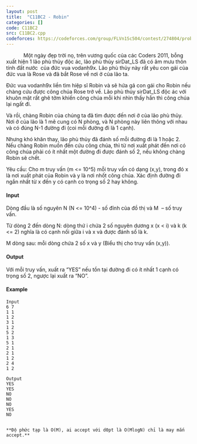 ```yaml
---
layout: post
title:  "C11BC2 - Robin"
categories: []
code: C11BC2
src: C11BC2.cpp
codeforces: https://codeforces.com/group/FLVn1Sc504/contest/274804/problem/N
---
```



            Một ngày đẹp trời nọ, trên vương quốc của các Coders 2011, bỗng xuất hiện 1 lão phù thủy độc ác, lão phù thủy sirDat\_LS đã có âm mưu thôn tính đất nước  của đức vua vodanh9x. Lão phù thủy này rất yêu con gái của đức vua là Rose và đã bắt Rose về nơi ở của lão ta.

 Đức vua vodanh9x liền tìm hiệp sĩ Robin và sẽ hứa gả con gái cho Robin nếu chàng cứu được công chúa Rose trở về. Lão phù thủy sirDat\_LS độc ác với khuôn mặt rất ghê tởm khiến công chúa mỗi khi nhìn thấy hắn thì công chúa lại ngất đi.

 Và rồi, chàng Robin của chúng ta đã tìm được đến nơi ở của lão phù thủy. Nơi ở của lão là 1 mê cung có N phòng, và N phòng này liên thông với nhau và có đúng N-1 đường đi (coi mỗi đường đi là 1 cạnh).

 Nhưng khó khăn thay, lão phù thủy đã đánh số mỗi đường đi là 1 hoặc 2. Nếu chàng Robin muốn đến cứu công chúa, thì từ nơi xuất phát đến nơi có công chúa phải có ít nhất một đường đi được đánh số 2, nếu không chàng Robin sẽ chết.

 Yêu cầu: Cho m truy vấn (m <= 10^5) mỗi truy vấn có dạng (x,y), trong đó x là nơi xuất phát của Robin và y là nơi nhốt công chúa. Xác định đường đi ngắn nhất từ x đến y có cạnh co trọng số 2 hay không.

#### Input

Dòng đầu là số nguyên N (N <= 10^4) - số đỉnh của đồ thị và M  – số truy vấn.

 Từ dòng 2 đến dòng N: dòng thứ i chứa 2 số nguyên dương x (x < i) và k (k <= 2) nghĩa là có cạnh nối giữa i và x và được đánh số là k.

 M dòng sau: mỗi dòng chứa 2 số x và y (Biểu thị cho truy vấn (x,y)).

#### Output

Với mỗi truy vấn, xuất ra “YES” nếu tồn tại đường đi có ít nhất 1 cạnh có trọng số 2, ngược lại xuất ra “NO”.

#### Example

```
Input
6 7  
1 1  
1 2  
3 1  
1 2  
5 2  
1 3  
5 1  
2 1  
2 1  
1 2  
2 4  
1 2

Output 
YES  
YES  
NO  
NO  
NO  
YES  
NO  


**Độ phức tạp là O(M), ai accept với d0pt là O(MlogN) chỉ là may mắn accept.**
```

<!--more-->

